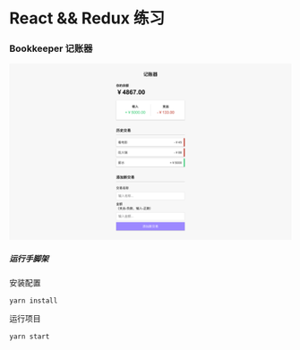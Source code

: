 # React && Redux 练习
### Bookkeeper 记账器
![demo](./public/demo.png)
##### 运行手脚架
安装配置
```shell script
yarn install
```
运行项目
```shell script
yarn start
```

